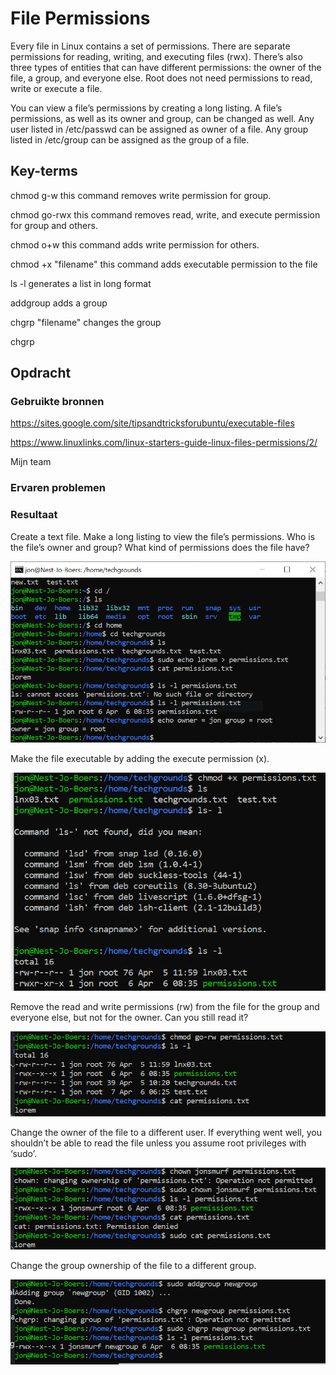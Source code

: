 # File Permissions
Every file in Linux contains a set of permissions. There are separate permissions for reading, writing, and executing files (rwx). There’s also three types of entities that can have different permissions: the owner of the file, a group, and everyone else. Root does not need permissions to read, write or execute a file.

You can view a file’s permissions by creating a long listing. A file’s permissions, as well as its owner and group, can be changed as well.
Any user listed in /etc/passwd can be assigned as owner of a file.
Any group listed in /etc/group can be assigned as the group of a file.


## Key-terms
chmod g-w this command removes write permission for group.

chmod go-rwx this command removes read, write, and execute permission for group and others.

chmod o+w this command adds write permission for others.

chmod +x "filename" this command adds executable permission to the file

ls -l generates a list in long format

addgroup adds a group

chgrp "filename" changes the group

chgrp <g>

## Opdracht
### Gebruikte bronnen
https://sites.google.com/site/tipsandtricksforubuntu/executable-files

https://www.linuxlinks.com/linux-starters-guide-linux-files-permissions/2/

Mijn team

### Ervaren problemen


### Resultaat

Create a text file.
Make a long listing to view the file’s permissions. Who is the file’s owner and group? What kind of permissions does the file have?

![vraag1+2](../00_includes/permissions1.PNG)

Make the file executable by adding the execute permission (x).

![Alt text](../00_includes/permissions2.PNG)

Remove the read and write permissions (rw) from the file for the group and everyone else, but not for the owner. Can you still read it?

![Alt text](../00_includes/permissions3.PNG)

Change the owner of the file to a different user. If everything went well, you shouldn’t be able to read the file unless you assume root privileges with ‘sudo’.

![Alt text](../00_includes/permissions4.PNG)

Change the group ownership of the file to a different group.

![Alt text](../00_includes/permissions5.PNG)

